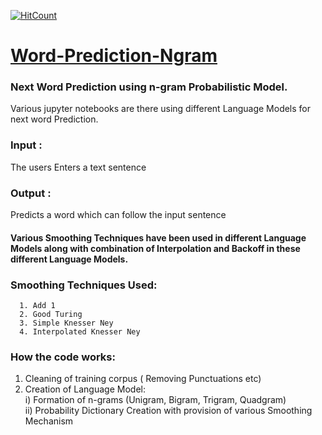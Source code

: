 [![HitCount](http://hits.dwyl.io/susantabiswas/Word-Prediction-Ngram.svg)](http://hits.dwyl.io/susantabiswas/Word-Prediction-Ngram)
# <u>Word-Prediction-Ngram</u>
### Next Word Prediction using n-gram Probabilistic Model.
Various jupyter notebooks are there using different Language Models for next word Prediction.
<br>

### Input :
The users Enters a text sentence<br> 
### Output :
Predicts a word which can follow the input sentence
<br>

#### Various Smoothing Techniques have been used in different Language Models along with combination of Interpolation and Backoff in these different Language Models.
### Smoothing Techniques Used:
      1. Add 1 
      2. Good Turing 
      3. Simple Knesser Ney
      4. Interpolated Knesser Ney
      
### How the code works:
1. Cleaning of training corpus ( Removing Punctuations etc)
2. Creation of Language Model:<br>
    i) Formation of n-grams (Unigram, Bigram, Trigram, Quadgram)<br>
    ii) Probability Dictionary Creation with provision of various Smoothing Mechanism


